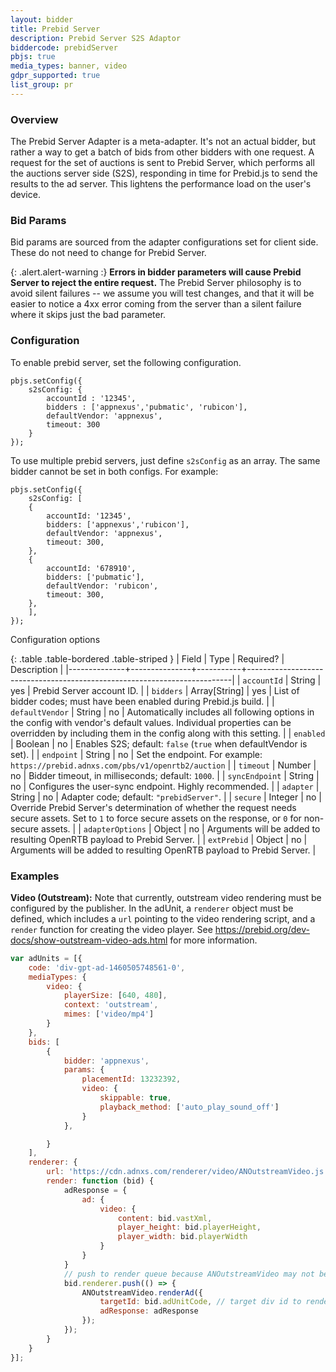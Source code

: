 ```yaml
---
layout: bidder
title: Prebid Server
description: Prebid Server S2S Adaptor
biddercode: prebidServer
pbjs: true
media_types: banner, video
gdpr_supported: true
list_group: pr
---
```


### Overview

The Prebid Server Adapter is a meta-adapter. It's not an actual bidder, but
rather a way to get a batch of bids from other bidders with one request.
A request for the set of auctions is sent to Prebid Server, which performs
all the auctions server side (S2S), responding in time for Prebid.js to
send the results to the ad server. This lightens the performance load on the user's device.

### Bid Params

Bid params are sourced from the adapter configurations set for client side. These do not need to change for Prebid Server.

{: .alert.alert-warning :}
**Errors in bidder parameters will cause Prebid Server to reject the
entire request.** The Prebid Server philosophy is to avoid silent failures --
we assume you will test changes, and that it will be easier to notice a
4xx error coming from the server than a silent failure where it skips just
the bad parameter.

### Configuration
To enable prebid server, set the following configuration.

```
pbjs.setConfig({
    s2sConfig: {
        accountId : '12345',
        bidders : ['appnexus','pubmatic', 'rubicon'],
        defaultVendor: 'appnexus',
        timeout: 300
    }
});
```

To use multiple prebid servers, just define `s2sConfig` as an array. 
The same bidder cannot be set in both configs. For example:

```
pbjs.setConfig({
    s2sConfig: [
    {
        accountId: '12345',
        bidders: ['appnexus','rubicon'],
        defaultVendor: 'appnexus',
        timeout: 300,
    },
    {
        accountId: '678910',
        bidders: ['pubmatic'],
        defaultVendor: 'rubicon',
        timeout: 300,
    },
    ],
});
```
Configuration options

{: .table .table-bordered .table-striped }
| Field        | Type          | Required? | Description                                                              |
|--------------+---------------+-----------+--------------------------------------------------------------------------|
| `accountId`  | String        | yes         | Prebid Server account ID.                                                |
| `bidders`    | Array[String] | yes         | List of bidder codes; must have been enabled during Prebid.js build.     |
| `defaultVendor` | String     | no          | Automatically includes all following options in the config with vendor's default values.  Individual properties can be overridden by including them in the config along with this setting. |
| `enabled`    | Boolean       | no         | Enables S2S; default: `false` (`true` when defaultVendor is set).                                           |
| `endpoint`   | String        | no         | Set the endpoint. For example: `https://prebid.adnxs.com/pbs/v1/openrtb2/auction` |
| `timeout`    | Number        | no         | Bidder timeout, in milliseconds; default: `1000`.                         |
| `syncEndpoint` | String     | no       | Configures the user-sync endpoint. Highly recommended.                    |
| `adapter`    | String        | no        | Adapter code; default: `"prebidServer"`.                                  |
| `secure`     | Integer       | no        | Override Prebid Server's determination of whether the request needs secure assets. Set to `1` to force secure assets on the response, or `0` for non-secure assets. |
| `adapterOptions` | Object       | no        | Arguments will be added to resulting OpenRTB payload to Prebid Server. |
| `extPrebid` | Object       | no        | Arguments will be added to resulting OpenRTB payload to Prebid Server. |

### Examples

**Video (Outstream):**
Note that currently, outstream video rendering must be configured by the publisher. In the adUnit, a `renderer` object must be defined, which includes a `url` pointing to the video rendering script, and a `render` function for creating the video player. See https://prebid.org/dev-docs/show-outstream-video-ads.html for more information.

```javascript
var adUnits = [{
    code: 'div-gpt-ad-1460505748561-0',
    mediaTypes: {
        video: {
            playerSize: [640, 480],
            context: 'outstream',
            mimes: ['video/mp4']
        }
    },
    bids: [
        {
            bidder: 'appnexus',
            params: {
                placementId: 13232392,
                video: {
                    skippable: true,
                    playback_method: ['auto_play_sound_off']
                }
            },

        }
    ],
    renderer: {
        url: 'https://cdn.adnxs.com/renderer/video/ANOutstreamVideo.js',
        render: function (bid) {
            adResponse = {
                ad: {
                    video: {
                        content: bid.vastXml,
                        player_height: bid.playerHeight,
                        player_width: bid.playerWidth
                    }
                }
            }
            // push to render queue because ANOutstreamVideo may not be loaded yet.
            bid.renderer.push(() => {
                ANOutstreamVideo.renderAd({
                    targetId: bid.adUnitCode, // target div id to render video.
                    adResponse: adResponse
                });
            });
        }
    }
}];
```
